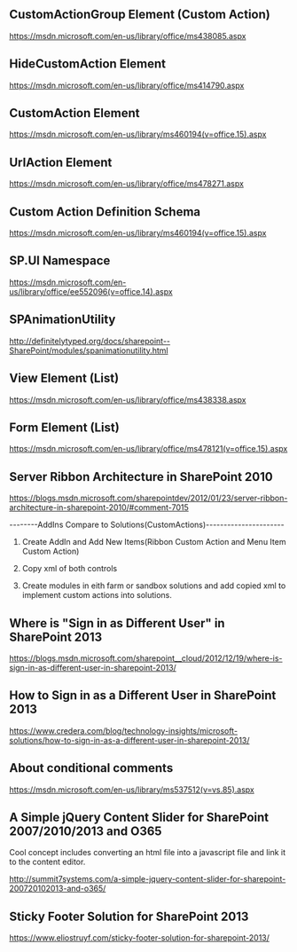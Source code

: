 ## CustomActionGroup Element (Custom Action)

https://msdn.microsoft.com/en-us/library/office/ms438085.aspx

## HideCustomAction Element

https://msdn.microsoft.com/en-us/library/office/ms414790.aspx

## CustomAction Element

https://msdn.microsoft.com/en-us/library/ms460194(v=office.15).aspx

## UrlAction Element

https://msdn.microsoft.com/en-us/library/office/ms478271.aspx

## Custom Action Definition Schema

https://msdn.microsoft.com/en-us/library/ms460194(v=office.15).aspx

## SP.UI Namespace

https://msdn.microsoft.com/en-us/library/office/ee552096(v=office.14).aspx

## SPAnimationUtility

http://definitelytyped.org/docs/sharepoint--SharePoint/modules/spanimationutility.html

## View Element (List)

https://msdn.microsoft.com/en-us/library/office/ms438338.aspx

## Form Element (List)

https://msdn.microsoft.com/en-us/library/office/ms478121(v=office.15).aspx

## Server Ribbon Architecture in SharePoint 2010

https://blogs.msdn.microsoft.com/sharepointdev/2012/01/23/server-ribbon-architecture-in-sharepoint-2010/#comment-7015

--------AddIns Compare to Solutions(CustomActions)----------------------

1. Create AddIn and Add New Items(Ribbon Custom Action and Menu Item Custom Action)

2. Copy xml of both controls

3. Create modules in eith farm or sandbox solutions and add copied xml to implement custom actions into solutions.


## Where is "Sign in as Different User" in SharePoint 2013

https://blogs.msdn.microsoft.com/sharepoint__cloud/2012/12/19/where-is-sign-in-as-different-user-in-sharepoint-2013/

## How to Sign in as a Different User in SharePoint 2013

https://www.credera.com/blog/technology-insights/microsoft-solutions/how-to-sign-in-as-a-different-user-in-sharepoint-2013/

## About conditional comments

https://msdn.microsoft.com/en-us/library/ms537512(v=vs.85).aspx
 
## A Simple jQuery Content Slider for SharePoint 2007/2010/2013 and O365

Cool concept includes converting an html file into a javascript file and link it to the content editor.

http://summit7systems.com/a-simple-jquery-content-slider-for-sharepoint-200720102013-and-o365/

## Sticky Footer Solution for SharePoint 2013

https://www.eliostruyf.com/sticky-footer-solution-for-sharepoint-2013/
